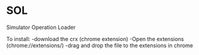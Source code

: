 # SOL
Simulator Operation Loader

To install:
-download the crx (chrome extension)
-Open the extensions (chrome://extensions/)
-drag and drop the file to the extensions in chrome
